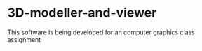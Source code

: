 # 3D-modeller-and-viewer
This software is being developed for an computer graphics class assignment
